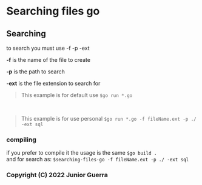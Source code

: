 # Searching files go

## Searching

to search you must use -f -p -ext

**-f** is the name of the file to create

**-p** is the path to search

**-ext** is the file extension to search for

>This example is for default use
`$go run *.go`

</br>

>This example is for use personal
`$go run *.go -f fileName.ext -p ./ -ext sql`

### compiling

if you prefer to compile it the usage is the same
`$go build .`
</br>
and for search as:
`$searching-files-go -f fileName.ext -p ./ -ext sql`

### Copyright (C) 2022  Junior Guerra
